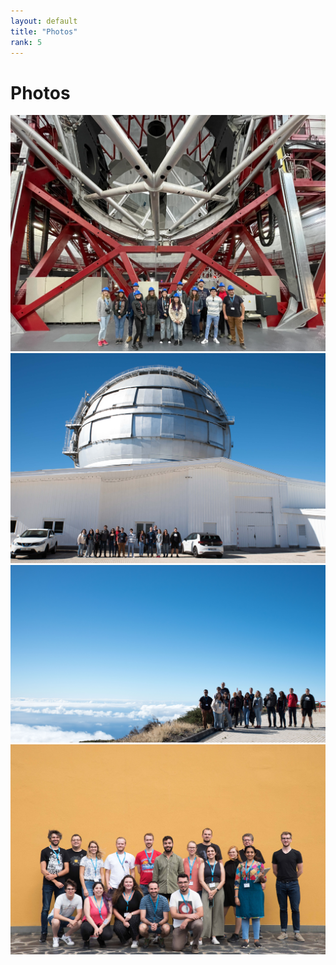 ```yaml
---
layout: default
title: "Photos"
rank: 5
---
```

# Photos

![GTC inside](assets/img/ERASMUS-1.jpg)
![GTC outside](assets/img/ERASMUS-2.jpg)
![Mar de nubes](assets/img/ERASMUS-3.jpg)
![CALP](assets/img/ERASMUS-4.jpg)
